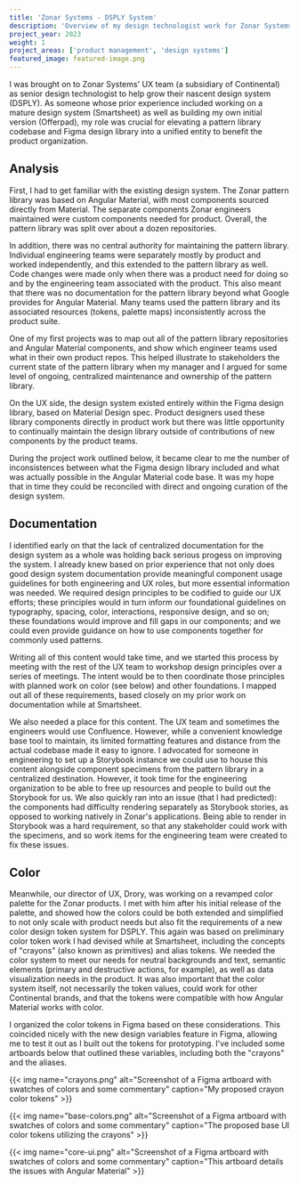 ```yaml
---
title: 'Zonar Systems - DSPLY System'
description: 'Overview of my design technologist work for Zonar Systems'
project_year: 2023
weight: 1
project_areas: ['product management', 'design systems']
featured_image: featured-image.png
---
```


I was brought on to Zonar Systems' UX team (a subsidiary of Continental) as senior design technologist to help grow their nascent design system (DSPLY). As someone whose prior experience included working on a mature design system (Smartsheet) as well as building my own initial version (Offerpad), my role was crucial for elevating a pattern library codebase and Figma design library into a unified entity to benefit the product organization.

## Analysis

First, I had to get familiar with the existing design system. The Zonar pattern library was based on Angular Material, with most components sourced directly from Material. The separate components Zonar engineers maintained were custom components needed for product. Overall, the pattern library was split over about a dozen repositories.

In addition, there was no central authority for maintaining the pattern library. Individual engineering teams were separately mostly by product and worked independently, and this extended to the pattern library as well. Code changes were made only when there was a product need for doing so and by the engineering team associated with the product. This also meant that there was no documentation for the pattern library beyond what Google provides for Angular Material. Many teams used the pattern library and its associated resources (tokens, palette maps) inconsistently across the product suite.

One of my first projects was to map out all of the pattern library repositories and Angular Material components, and show which engineer teams used what in their own product repos. This helped illustrate to stakeholders the current state of the pattern library when my manager and I argued for some level of ongoing, centralized maintenance and ownership of the pattern library.

On the UX side, the design system existed entirely within the Figma design library, based on Material Design spec. Product designers used these library components directly in product work but there was little opportunity to continually maintain the design library outside of contributions of new components by the product teams.

During the project work outlined below, it became clear to me the number of inconsistences between what the Figma design library included and what was actually possible in the Angular Material code base. It was my hope that in time they could be reconciled with direct and ongoing curation of the design system.

## Documentation

I identified early on that the lack of centralized documentation for the design system as a whole was holding back serious progess on improving the system. I already knew based on prior experience that not only does good design system documentation provide meaningful component usage guidelines for both engineering and UX roles, but more essential information was needed. We required design principles to be codified to guide our UX efforts; these principles would in turn inform our foundational guidelines on typography, spacing, color, interactions, responsive design, and so on; these foundations would improve and fill gaps in our components; and we could even provide guidance on how to use components together for commonly used patterns.

Writing all of this content would take time, and we started this process by meeting with the rest of the UX team to workshop design principles over a series of meetings. The intent would be to then coordinate those principles with planned work on color (see below) and other foundations. I mapped out all of these requirements, based closely on my prior work on documentation while at Smartsheet.

We also needed a place for this content. The UX team and sometimes the engineers would use Confluence. However, while a convenient knowledge base tool to maintain, its limited formatting features and distance from the actual codebase made it easy to ignore. I advocated for someone in engineering to set up a Storybook instance we could use to house this content alongside component specimens from the pattern library in a centralized destination. However, it took time for the engineering organization to be able to free up resources and people to build out the Storybook for us. We also quickly ran into an issue (that I had predicted): the components had difficulty rendering separately as Storybook stories, as opposed to working natively in Zonar's applications. Being able to render in Storybook was a hard requirement, so that any stakeholder could work with the specimens, and so work items for the engineering team were created to fix these issues.

## Color

Meanwhile, our director of UX, Drory, was working on a revamped color palette for the Zonar products. I met with him after his initial release of the palette, and showed how the colors could be both extended and simplified to not only scale with product needs but also fit the requirements of a new color design token system for DSPLY. This again was based on preliminary color token work I had devised while at Smartsheet, including the concepts of "crayons" (also known as primitives) and alias tokens. We needed the color system to meet our needs for neutral backgrounds and text, semantic elements (primary and destructive actions, for example), as well as data visualization needs in the product. It was also important that the color system itself, not necessarily the token values, could work for other Continental brands, and that the tokens were compatible with how Angular Material works with color.

I organized the color tokens in Figma based on these considerations. This coincided nicely with the new design variables feature in Figma, allowing me to test it out as I built out the tokens for prototyping. I've included some artboards below that outlined these variables, including both the "crayons" and the aliases.

{{< img name="crayons.png" alt="Screenshot of a Figma artboard with swatches of colors and some commentary" caption="My proposed crayon color tokens" >}}

{{< img name="base-colors.png" alt="Screenshot of a Figma artboard with swatches of colors and some commentary" caption="The proposed base UI color tokens utilizing the crayons" >}}

{{< img name="core-ui.png" alt="Screenshot of a Figma artboard with swatches of colors and some commentary" caption="This artboard details the issues with Angular Material" >}}
